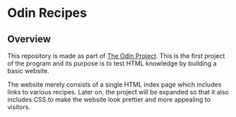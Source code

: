 # Odin Recipes

## Overview

This repository is made as part of [The Odin Project](https://www.theodinproject.com/). This is the first project of the program and its purpose is to test HTML knowledge by building a basic website.

The website merely consists of a single HTML index page which includes links to various recipes. Later on, the project will be expanded so that it also includes CSS to make the website look prettier and more appealing to visitors.
